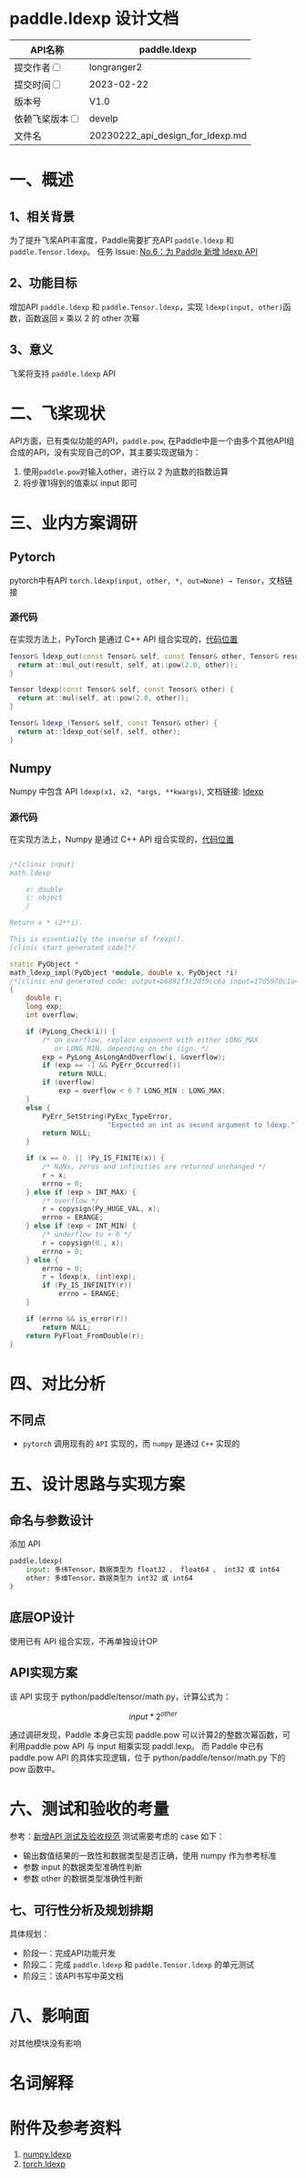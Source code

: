 # paddle.ldexp 设计文档

|API名称 | paddle.ldexp                     | 
|---|----------------------------------|
|提交作者<input type="checkbox" class="rowselector hidden"> | longranger2                      | 
|提交时间<input type="checkbox" class="rowselector hidden"> | 2023-02-22                       | 
|版本号 | V1.0                             | 
|依赖飞桨版本<input type="checkbox" class="rowselector hidden"> | develp                           | 
|文件名 | 20230222_api_design_for_ldexp.md | 

# 一、概述
## 1、相关背景
为了提升飞桨API丰富度，Paddle需要扩充API `paddle.ldexp` 和 `paddle.Tensor.ldexp`。
任务 Issue: [No.6：为 Paddle 新增 ldexp API](https://github.com/PaddlePaddle/Paddle/issues/50630#task6)

## 2、功能目标
增加API `paddle.ldexp` 和 `paddle.Tensor.ldexp`，实现 `ldexp(input, other)`函数，函数返回 x 乘以 2 的 other 次幂

## 3、意义
飞桨将支持 `paddle.ldexp` API

# 二、飞桨现状

API方面，已有类似功能的API，`paddle.pow`, 在Paddle中是一个由多个其他API组合成的API，没有实现自己的OP，其主要实现逻辑为：

1. 使用`paddle.pow`对输入other，进行以 2 为底数的指数运算
2. 将步骤1得到的值乘以 input 即可


# 三、业内方案调研
## Pytorch
pytorch中有API `torch.ldexp(input, other, *, out=None) → Tensor`，文档链接
### 源代码
在实现方法上，PyTorch 是通过 C++ API 组合实现的，[代码位置](https://github.com/pytorch/pytorch/blob/71ad1005f66c9a53a2fe28d24b95c4e828aa944e/aten/src/ATen/native/BinaryOps.cpp#L1556-L1566)
```C++
Tensor& ldexp_out(const Tensor& self, const Tensor& other, Tensor& result) {
  return at::mul_out(result, self, at::pow(2.0, other));
}

Tensor ldexp(const Tensor& self, const Tensor& other) {
  return at::mul(self, at::pow(2.0, other));
}

Tensor& ldexp_(Tensor& self, const Tensor& other) {
  return at::ldexp_out(self, self, other);
}
```

## Numpy
Numpy 中包含 API `ldexp(x1, x2, *args, **kwargs)`,
文档链接: [ldexp](https://numpy.org/doc/stable/reference/generated/numpy.ldexp.html#numpy.ldexp)
### 源代码
在实现方法上，Numpy 是通过 C++ API 组合实现的，[代码位置](https://github.com/python/cpython/blob/1c49e61b9b18d550b9c5cff69a1dd3bb218e544a/Modules/mathmodule.c#L2042)
```C++

/*[clinic input]
math.ldexp

    x: double
    i: object
    /

Return x * (2**i).

This is essentially the inverse of frexp().
[clinic start generated code]*/

static PyObject *
math_ldexp_impl(PyObject *module, double x, PyObject *i)
/*[clinic end generated code: output=b6892f3c2df9cc6a input=17d5970c1a40a8c1]*/
{
    double r;
    long exp;
    int overflow;

    if (PyLong_Check(i)) {
        /* on overflow, replace exponent with either LONG_MAX
           or LONG_MIN, depending on the sign. */
        exp = PyLong_AsLongAndOverflow(i, &overflow);
        if (exp == -1 && PyErr_Occurred())
            return NULL;
        if (overflow)
            exp = overflow < 0 ? LONG_MIN : LONG_MAX;
    }
    else {
        PyErr_SetString(PyExc_TypeError,
                        "Expected an int as second argument to ldexp.");
        return NULL;
    }

    if (x == 0. || !Py_IS_FINITE(x)) {
        /* NaNs, zeros and infinities are returned unchanged */
        r = x;
        errno = 0;
    } else if (exp > INT_MAX) {
        /* overflow */
        r = copysign(Py_HUGE_VAL, x);
        errno = ERANGE;
    } else if (exp < INT_MIN) {
        /* underflow to +-0 */
        r = copysign(0., x);
        errno = 0;
    } else {
        errno = 0;
        r = ldexp(x, (int)exp);
        if (Py_IS_INFINITY(r))
            errno = ERANGE;
    }

    if (errno && is_error(r))
        return NULL;
    return PyFloat_FromDouble(r);
}
```

# 四、对比分析
## 不同点
- `pytorch` 调用现有的 `API` 实现的，而 `numpy` 是通过 `C++` 实现的

# 五、设计思路与实现方案

## 命名与参数设计
添加 API
```python
paddle.ldexp(
    input: 多纬Tensor，数据类型为 float32 、 float64 、 int32 或 int64 
    other: 多维Tensor，数据类型为 int32 或 int64 
)
```
## 底层OP设计
使用已有 API 组合实现，不再单独设计OP

## API实现方案
该 API 实现于 python/paddle/tensor/math.py，计算公式为：

$$
 input * 2^{other}
$$

通过调研发现，Paddle 本身已实现 paddle.pow 可以计算2的整数次幂函数，可利用paddle.pow API 与 input 相乘实现 paddl.lexp。
而 Paddle 中已有 paddle.pow API 的具体实现逻辑，位于 python/paddle/tensor/math.py 下的 pow 函数中。

# 六、测试和验收的考量
参考：[新增API 测试及验收规范](https://www.paddlepaddle.org.cn/documentation/docs/zh/develop/dev_guides/api_contributing_guides/api_accpetance_criteria_cn.html)
测试需要考虑的 case 如下：
- 输出数值结果的一致性和数据类型是否正确，使用 numpy 作为参考标准
- 参数 input 的数据类型准确性判断
- 参数 other 的数据类型准确性判断

## 七、可行性分析及规划排期
具体规划：
- 阶段一：完成API功能开发
- 阶段二：完成 `paddle.ldexp` 和 `paddle.Tensor.ldexp` 的单元测试
- 阶段三：该API书写中英文档

# 八、影响面
对其他模块没有影响

# 名词解释

# 附件及参考资料
1. [numpy.ldexp](https://numpy.org/doc/stable/reference/generated/numpy.ldexp.html#numpy.ldexp)
2. [torch.ldexp](https://pytorch.org/docs/stable/generated/torch.ldexp.html#torch.ldexp)